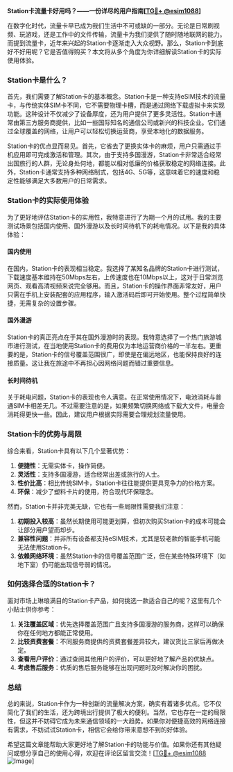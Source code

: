 **Station卡流量卡好用吗？——一份详尽的用户指南[[TG💪+ @esim1088](https://t.me/s/esim1088)]**

在数字化时代，流量卡早已成为我们生活中不可或缺的一部分。无论是日常刷视频、玩游戏，还是工作中的文件传输，流量卡为我们提供了随时随地联网的能力。而提到流量卡，近年来兴起的Station卡逐渐走入大众视野。那么，Station卡到底好不好用呢？它是否值得购买？本文将从多个角度为你详细解读Station卡的实际使用体验。

### Station卡是什么？

首先，我们需要了解Station卡的基本概念。Station卡是一种支持eSIM技术的流量卡，与传统实体SIM卡不同，它不需要物理卡槽，而是通过网络下载虚拟卡来实现功能。这种设计不仅减少了设备厚度，还为用户提供了更多灵活性。Station卡通常由第三方服务商提供，比如一些国际知名的通信公司或新兴的科技企业。它们通过全球覆盖的网络，让用户可以轻松切换运营商，享受本地化的数据服务。

Station卡的优点显而易见。首先，它省去了更换实体卡的麻烦，用户只需通过手机应用即可完成激活和管理。其次，由于支持多国漫游，Station卡非常适合经常出国旅行的人群，无论身处何地，都能以相对低廉的价格获取稳定的网络连接。此外，Station卡通常支持多种网络制式，包括4G、5G等，这意味着它的速度和稳定性能够满足大多数用户的日常需求。

### Station卡的实际使用体验

为了更好地评估Station卡的实用性，我特意进行了为期一个月的试用。我的主要测试场景包括国内使用、国外漫游以及长时间待机下的耗电情况。以下是我的具体体验：

#### 国内使用

在国内，Station卡的表现相当稳定。我选择了某知名品牌的Station卡进行测试，下载速度基本维持在50Mbps左右，上传速度也在10Mbps以上，这对于日常浏览网页、观看高清视频来说完全够用。而且，Station卡的操作界面非常友好，用户只需在手机上安装配套的应用程序，输入激活码后即可开始使用。整个过程简单快捷，无需复杂的设置步骤。

#### 国外漫游

Station卡的真正亮点在于其在国外漫游时的表现。我特意选择了一个热门旅游城市进行测试，在当地使用Station卡的费用仅为本地运营商价格的一半左右。更重要的是，Station卡的信号覆盖范围很广，即使是在偏远地区，也能保持良好的连接质量。这让我在旅途中不再担心因网络问题而错过重要信息。

#### 长时间待机

关于耗电问题，Station卡的表现也令人满意。在正常使用情况下，电池消耗与普通SIM卡相差无几。不过需要注意的是，如果频繁切换网络或下载大文件，电量会消耗得更快一些。因此，建议用户根据实际需要合理规划流量使用。

### Station卡的优势与局限

综合来看，Station卡具有以下几个显著优势：

1. **便捷性**：无需实体卡，操作简便。
2. **灵活性**：支持多国漫游，适合经常出差或旅行的人士。
3. **性价比高**：相比传统SIM卡，Station卡往往能提供更具竞争力的价格方案。
4. **环保**：减少了塑料卡片的使用，符合现代环保理念。

然而，Station卡并非完美无缺，它也有一些局限性需要我们注意：

1. **初期投入较高**：虽然长期使用可能更划算，但初次购买Station卡的成本可能会让部分用户望而却步。
2. **兼容性问题**：并非所有设备都支持eSIM技术，尤其是较老款的智能手机可能无法使用Station卡。
3. **依赖网络环境**：虽然Station卡的信号覆盖范围广泛，但在某些特殊环境下（如地下室）仍可能出现信号弱的情况。

### 如何选择合适的Station卡？

面对市场上琳琅满目的Station卡产品，如何挑选一款适合自己的呢？这里有几个小贴士供你参考：

1. **关注覆盖区域**：优先选择覆盖范围广且支持多国漫游的服务商，这样可以确保你在任何地方都能正常使用。
2. **比较资费套餐**：不同服务商提供的资费套餐差异较大，建议货比三家后再做决定。
3. **查看用户评价**：通过查阅其他用户的评价，可以更好地了解产品的优缺点。
4. **考虑售后服务**：优质的售后服务能够在出现问题时及时解决你的困扰。

### 总结

总的来说，Station卡作为一种创新的流量解决方案，确实有着诸多优点。它不仅简化了我们的生活，还为跨境出行提供了极大的便利。当然，它也存在一定的局限性，但这并不妨碍它成为未来通信领域的一大趋势。如果你对便捷高效的网络连接有需求，不妨试试Station卡，相信它会给你带来意想不到的好体验。

希望这篇文章能帮助大家更好地了解Station卡的功能与价值。如果你还有其他疑问或想分享自己的使用心得，欢迎在评论区留言交流！[[TG💪+ @esim1088](https://t.me/s/esim1088) ![Image](https://i.postimg.cc/4NQfJmqS/Snipaste-2025-05-13-00-14-12.png)]